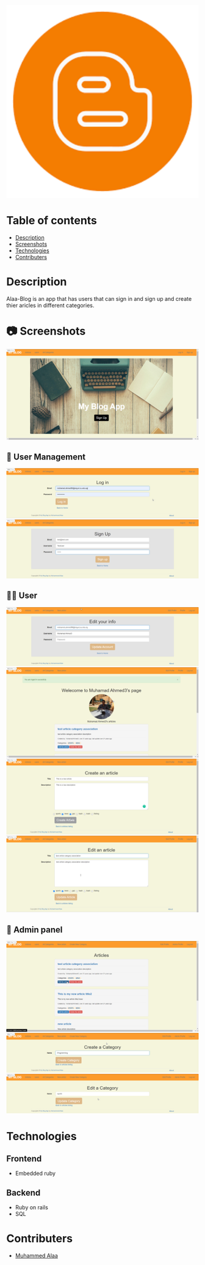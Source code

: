 <p align="center"> 
    <img src="app/assets/images/favicon.ico" width="700"/>
</p>

# Table of contents

- [Description](#Description)
- [Screenshots](#Screenshots)
- [Technologies](#Technologies)
- [Contributers](#Contributers)

# Description

Alaa-Blog is an app that has users that can sign in and sign up and create thier aricles in different categories.

# 📷 Screenshots

![Home](./Screenshots/Home.png)

## 🔑 User Management

![Login](./ScreenShots/login.png)
![SignUp](./ScreenShots/SignUp.png)

## 🙍‍♂️ User

![Edit](./ScreenShots/Edit.png)
![UserProfile](./ScreenShots/Profile.png)
![CreateArticle](./ScreenShots/CreateArticle.png)
![EditArticle](./ScreenShots/EditArticle.png)

## 🔐 Admin panel

![AdminEditDeleteArticles](./ScreenShots/AdminEdit.png)
![CreateCategory](./ScreenShots/CreateCategory.png)
![EditCategory](./ScreenShots/EditCategory.png)

# Technologies

## Frontend

- Embedded ruby

## Backend

- Ruby on rails
- SQL

# Contributers

- [Muhammed Alaa](https://github.com/MuhammeedAlaa)
